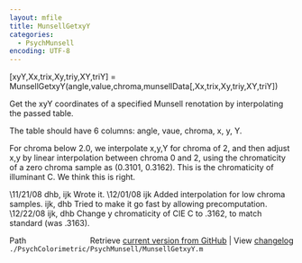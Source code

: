 ```yaml
---
layout: mfile
title: MunsellGetxyY
categories:
  - PsychMunsell
encoding: UTF-8
---
```


[xyY,Xx,trix,Xy,triy,XY,triY] = MunsellGetxyY(angle,value,chroma,munsellData[,Xx,trix,Xy,triy,XY,triY])

Get the xyY coordinates of a specified Munsell renotation by
interpolating the passed table.

The table should have 6 columns: angle, vaue, chroma, x, y, Y.

For chroma below 2.0, we interpolate x,y,Y for chroma of 2, and
then adjust x,y by linear interpolation between chroma 0 and 2,
using the chromaticity of a zero chroma sample as (0.3101, 0.3162).
This is the chromaticity of illuminant C.  We think this is right.

\11/21/08  dhb, ijk  Wrote it.
\12/01/08  ijk       Added interpolation for low chroma samples.
          ijk, dhb  Tried to make it go fast by allowing precomputation.
\12/22/08  ijk, dhb  Change y chromaticity of CIE C to .3162, to match standard (was .3163).


<div class="code_header" style="text-align:right;">
  <span style="float:left;">Path&nbsp;&nbsp;</span> <span class="counter">Retrieve <a href=
  "https://raw.github.com/Psychtoolbox-3/Psychtoolbox-3/beta/./PsychColorimetric/PsychMunsell/MunsellGetxyY.m">current version from GitHub</a> | View <a href=
  "https://github.com/Psychtoolbox-3/Psychtoolbox-3/commits/beta/./PsychColorimetric/PsychMunsell/MunsellGetxyY.m">changelog</a></span>
</div>
<div class="code">
  <code>./PsychColorimetric/PsychMunsell/MunsellGetxyY.m</code>
</div>
